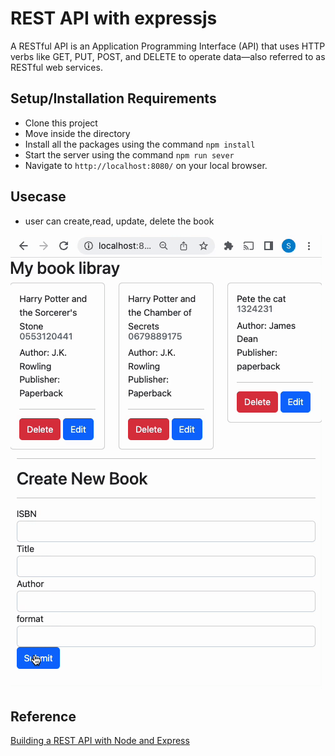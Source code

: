 # REST API with expressjs

A RESTful API is an Application Programming Interface (API) that uses HTTP verbs like GET, PUT, POST, and DELETE to operate data—also referred to as RESTful web services.

## Setup/Installation Requirements

- Clone this project
- Move inside the directory
- Install all the packages using the command `npm install`
- Start the server using the command `npm run sever`
- Navigate to `http://localhost:8080/` on your local browser.

## Usecase

- user can create,read, update, delete the book

![gif](./gif.gif)

## Reference

[Building a REST API with Node and Express](https://stackabuse.com/building-a-rest-api-with-node-and-express/)
